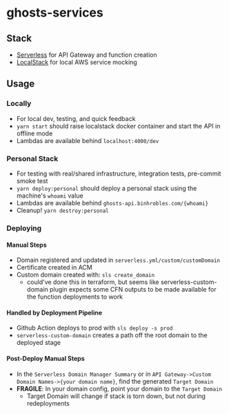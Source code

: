 # ghosts-services

## Stack

- [Serverless](https://www.serverless.com/) for API Gateway and function creation
- [LocalStack](https://github.com/localstack/localstack) for local AWS service mocking

## Usage

### Locally

- For local dev, testing, and quick feedback
- `yarn start` should raise localstack docker container and start the API in offline mode
- Lambdas are available behind `localhost:4000/dev`

### Personal Stack

- For testing with real/shared infrastructure, integration tests, pre-commit smoke test
- `yarn deploy:personal` should deploy a personal stack using the machine's `whoami` value
- Lambdas are available behind `ghosts-api.binhrobles.com/{whoami}`
- Cleanup! `yarn destroy:personal`

### Deploying

#### Manual Steps

- Domain registered and updated in `serverless.yml/custom/customDomain`
- Certificate created in ACM
- Custom domain created with: `sls create_domain`
  - could've done this in terraform, but seems like serverless-custom-domain plugin expects some CFN outputs to be made available for the function deployments to work

#### Handled by Deployment Pipeline

- Github Action deploys to prod with `sls deploy -s prod`
- `serverless-custom-domain` creates a path off the root domain to the deployed stage

#### Post-Deploy Manual Steps

- In the `Serverless Domain Manager Summary` or in `API Gateway->Custom Domain Names->{your domain name}`, find the generated `Target Domain`
- **FRAGILE**: In your domain config, point your domain to the `Target Domain`
  - Target Domain will change if stack is torn down, but not during redeployments
